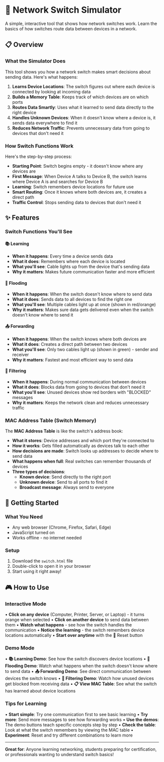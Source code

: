 # 🔄 Network Switch Simulator

A simple, interactive tool that shows how network switches work. Learn the basics of how switches route data between devices in a network.

## 📋 Overview

### What the Simulator Does

This tool shows you how a network switch makes smart decisions about sending data. Here's what happens:

1. **Learns Device Locations**: The switch figures out where each device is connected by looking at incoming data
2. **Builds a Memory Table**: Keeps track of which devices are on which ports
3. **Routes Data Smartly**: Uses what it learned to send data directly to the right device
4. **Handles Unknown Devices**: When it doesn't know where a device is, it sends data everywhere to find it
5. **Reduces Network Traffic**: Prevents unnecessary data from going to devices that don't need it

### How Switch Functions Work

Here's the step-by-step process:

- **Starting Point**: Switch begins empty - it doesn't know where any devices are
- **First Message**: When Device A talks to Device B, the switch learns where Device A is and searches for Device B
- **Learning**: Switch remembers device locations for future use
- **Smart Routing**: Once it knows where both devices are, it creates a direct path
- **Traffic Control**: Stops sending data to devices that don't need it

## ✨ Features

### Switch Functions You'll See

#### 📚 Learning
- **When it happens**: Every time a device sends data
- **What it does**: Remembers where each device is located
- **What you'll see**: Cable lights up from the device that's sending data
- **Why it matters**: Makes future communication faster and more efficient

#### 🌊 Flooding  
- **When it happens**: When the switch doesn't know where to send data
- **What it does**: Sends data to all devices to find the right one
- **What you'll see**: Multiple cables light up at once (shown in red/orange)
- **Why it matters**: Makes sure data gets delivered even when the switch doesn't know where to send it

#### 📤 Forwarding
- **When it happens**: When the switch knows where both devices are
- **What it does**: Creates a direct path between two devices
- **What you'll see**: Only two cables light up (shown in green) - sender and receiver
- **Why it matters**: Fastest and most efficient way to send data

#### 🚫 Filtering
- **When it happens**: During normal communication between devices
- **What it does**: Blocks data from going to devices that don't need it
- **What you'll see**: Unused devices show red borders with "BLOCKED" messages
- **Why it matters**: Keeps the network clean and reduces unnecessary traffic

### MAC Address Table (Switch Memory)

The **MAC Address Table** is like the switch's address book:

- **What it stores**: Device addresses and which port they're connected to
- **How it works**: Gets filled automatically as devices talk to each other
- **How decisions are made**: Switch looks up addresses to decide where to send data
- **What happens when full**: Real switches can remember thousands of devices
- **Three types of decisions**:
  - **Known device**: Send directly to the right port
  - **Unknown device**: Send to all ports to find it
  - **Broadcast message**: Always send to everyone

## 🚀 Getting Started

### What You Need
- Any web browser (Chrome, Firefox, Safari, Edge)
- JavaScript turned on
- Works offline - no internet needed

### Setup
1. Download the `switch.html` file
2. Double-click to open it in your browser
3. Start using it right away!

## 🎮 How to Use

### Interactive Mode
• **Click on any device** (Computer, Printer, Server, or Laptop) - it turns orange when selected
• **Click on another device** to send data between them
• **Watch what happens** - see how the switch handles the communication
• **Notice the learning** - the switch remembers device locations automatically
• **Start over anytime** with the 🔄 Reset button

### Demo Mode  
• **📚 Learning Demo**: See how the switch discovers device locations
• **🌊 Flooding Demo**: Watch what happens when the switch doesn't know where to send data
• **📤 Forwarding Demo**: See direct communication between devices the switch knows
• **🚫 Filtering Demo**: Watch how unused devices get blocked from receiving data
• **📋 View MAC Table**: See what the switch has learned about device locations

### Tips for Learning
• **Start simple**: Try one communication first to see basic learning
• **Try more**: Send more messages to see how forwarding works
• **Use the demos**: The demo buttons teach specific concepts step by step
• **Check the table**: Look at what the switch remembers by viewing the MAC table
• **Experiment**: Reset and try different combinations to learn more

---

**Great for**: Anyone learning networking, students preparing for certification, or professionals wanting to understand switch basics!
